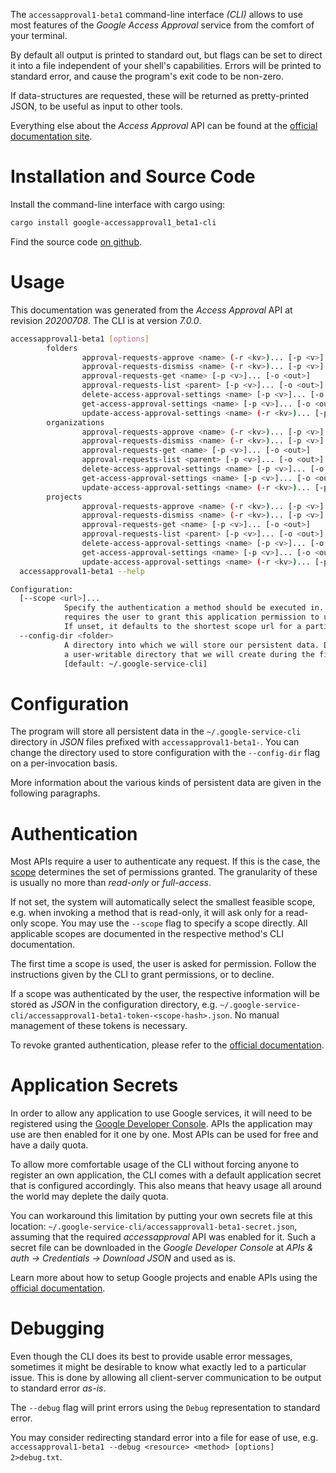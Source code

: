 <!---
DO NOT EDIT !
This file was generated automatically from 'src/generator/templates/cli/README.md.mako'
DO NOT EDIT !
-->
The `accessapproval1-beta1` command-line interface *(CLI)* allows to use most features of the *Google Access Approval* service from the comfort of your terminal.

By default all output is printed to standard out, but flags can be set to direct it into a file independent of your shell's
capabilities. Errors will be printed to standard error, and cause the program's exit code to be non-zero.

If data-structures are requested, these will be returned as pretty-printed JSON, to be useful as input to other tools.

Everything else about the *Access Approval* API can be found at the
[official documentation site](https://cloud.google.com/access-approval/docs).

# Installation and Source Code

Install the command-line interface with cargo using:

```bash
cargo install google-accessapproval1_beta1-cli
```

Find the source code [on github](https://github.com/Byron/google-apis-rs/tree/main/gen/accessapproval1_beta1-cli).

# Usage

This documentation was generated from the *Access Approval* API at revision *20200708*. The CLI is at version *7.0.0*.

```bash
accessapproval1-beta1 [options]
        folders
                approval-requests-approve <name> (-r <kv>)... [-p <v>]... [-o <out>]
                approval-requests-dismiss <name> (-r <kv>)... [-p <v>]... [-o <out>]
                approval-requests-get <name> [-p <v>]... [-o <out>]
                approval-requests-list <parent> [-p <v>]... [-o <out>]
                delete-access-approval-settings <name> [-p <v>]... [-o <out>]
                get-access-approval-settings <name> [-p <v>]... [-o <out>]
                update-access-approval-settings <name> (-r <kv>)... [-p <v>]... [-o <out>]
        organizations
                approval-requests-approve <name> (-r <kv>)... [-p <v>]... [-o <out>]
                approval-requests-dismiss <name> (-r <kv>)... [-p <v>]... [-o <out>]
                approval-requests-get <name> [-p <v>]... [-o <out>]
                approval-requests-list <parent> [-p <v>]... [-o <out>]
                delete-access-approval-settings <name> [-p <v>]... [-o <out>]
                get-access-approval-settings <name> [-p <v>]... [-o <out>]
                update-access-approval-settings <name> (-r <kv>)... [-p <v>]... [-o <out>]
        projects
                approval-requests-approve <name> (-r <kv>)... [-p <v>]... [-o <out>]
                approval-requests-dismiss <name> (-r <kv>)... [-p <v>]... [-o <out>]
                approval-requests-get <name> [-p <v>]... [-o <out>]
                approval-requests-list <parent> [-p <v>]... [-o <out>]
                delete-access-approval-settings <name> [-p <v>]... [-o <out>]
                get-access-approval-settings <name> [-p <v>]... [-o <out>]
                update-access-approval-settings <name> (-r <kv>)... [-p <v>]... [-o <out>]
  accessapproval1-beta1 --help

Configuration:
  [--scope <url>]...
            Specify the authentication a method should be executed in. Each scope
            requires the user to grant this application permission to use it.
            If unset, it defaults to the shortest scope url for a particular method.
  --config-dir <folder>
            A directory into which we will store our persistent data. Defaults to
            a user-writable directory that we will create during the first invocation.
            [default: ~/.google-service-cli]

```

# Configuration

The program will store all persistent data in the `~/.google-service-cli` directory in *JSON* files prefixed with `accessapproval1-beta1-`.  You can change the directory used to store configuration with the `--config-dir` flag on a per-invocation basis.

More information about the various kinds of persistent data are given in the following paragraphs.

# Authentication

Most APIs require a user to authenticate any request. If this is the case, the [scope][scopes] determines the
set of permissions granted. The granularity of these is usually no more than *read-only* or *full-access*.

If not set, the system will automatically select the smallest feasible scope, e.g. when invoking a
method that is read-only, it will ask only for a read-only scope.
You may use the `--scope` flag to specify a scope directly.
All applicable scopes are documented in the respective method's CLI documentation.

The first time a scope is used, the user is asked for permission. Follow the instructions given
by the CLI to grant permissions, or to decline.

If a scope was authenticated by the user, the respective information will be stored as *JSON* in the configuration
directory, e.g. `~/.google-service-cli/accessapproval1-beta1-token-<scope-hash>.json`. No manual management of these tokens
is necessary.

To revoke granted authentication, please refer to the [official documentation][revoke-access].

# Application Secrets

In order to allow any application to use Google services, it will need to be registered using the
[Google Developer Console][google-dev-console]. APIs the application may use are then enabled for it
one by one. Most APIs can be used for free and have a daily quota.

To allow more comfortable usage of the CLI without forcing anyone to register an own application, the CLI
comes with a default application secret that is configured accordingly. This also means that heavy usage
all around the world may deplete the daily quota.

You can workaround this limitation by putting your own secrets file at this location:
`~/.google-service-cli/accessapproval1-beta1-secret.json`, assuming that the required *accessapproval* API
was enabled for it. Such a secret file can be downloaded in the *Google Developer Console* at
*APIs & auth -> Credentials -> Download JSON* and used as is.

Learn more about how to setup Google projects and enable APIs using the [official documentation][google-project-new].


# Debugging

Even though the CLI does its best to provide usable error messages, sometimes it might be desirable to know
what exactly led to a particular issue. This is done by allowing all client-server communication to be
output to standard error *as-is*.

The `--debug` flag will print errors using the `Debug` representation to standard error.

You may consider redirecting standard error into a file for ease of use, e.g. `accessapproval1-beta1 --debug <resource> <method> [options] 2>debug.txt`.


[scopes]: https://developers.google.com/+/api/oauth#scopes
[revoke-access]: http://webapps.stackexchange.com/a/30849
[google-dev-console]: https://console.developers.google.com/
[google-project-new]: https://developers.google.com/console/help/new/
